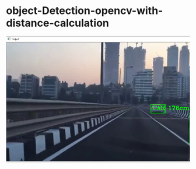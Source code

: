 # object-Detection-opencv-with-distance-calculation

![Alt text](object_detect_output.PNG?raw=true "Title")

